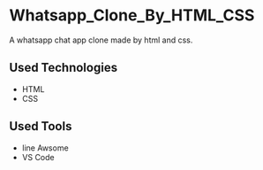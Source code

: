 # Whatsapp_Clone_By_HTML_CSS
A whatsapp chat app clone made by html and css.

## Used Technologies
- HTML
- CSS

## Used Tools
- line Awsome
- VS Code
